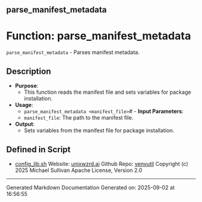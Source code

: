 ## parse_manifest_metadata
# Function: parse_manifest_metadata
`parse_manifest_metadata` - Parses manifest metadata.
## Description
- **Purpose**:
  - This function reads the manifest file and sets variables for package installation.
- **Usage**:
  - `parse_manifest_metadata <manifest_file>`# - **Input Parameters**:
  - `manifest_file`: The path to the manifest file.
- **Output**:
  - Sets variables from the manifest file for package installation.

## Defined in Script

* [config_lib.sh](../config_lib_sh.md)
Website: [unixwzrd.ai](https://unixwzrd.ai)
Github Repo: [venvutil](https://github.com/unixwzrd/venvutil)
Copyright (c) 2025 Michael Sullivan
Apache License, Version 2.0

---

Generated Markdown Documentation
Generated on: 2025-09-02 at 16:56:55
